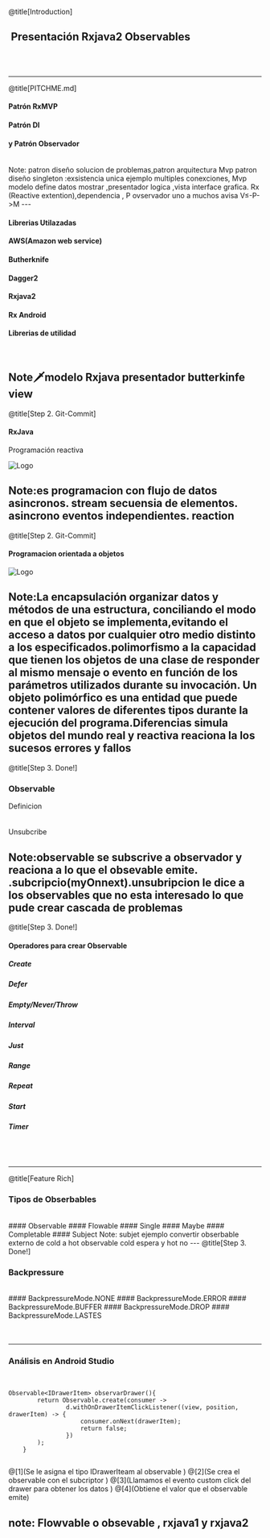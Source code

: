 @title[Introduction]

##  <span class="gold">Presentación Rxjava2 Observables </span>

<br>
<br>


---

@title[PITCHME.md]

#### Patrón RxMVP  <span class="gold"></span>
#### Patrón DI
#### y Patrón Observador
<br>
<span class="aside"></span>
Note: patron diseño solucion de problemas,patron arquitectura Mvp patron diseño singleton :exsistencia unica ejemplo multiples conexciones, Mvp modelo define datos mostrar ,presentador logica ,vista interface grafica. Rx (Reactive extention),dependencia , P ovservador uno a muchos avisa  V≤-P->M
---

#### <span class="gold">Librerias Utilazadas</span>
#### AWS(Amazon web service) <span class="gray"></span>
#### Butherknife  <span class="gold"></span>
#### Dagger2  <span class="gold"></span>
#### Rxjava2  <span class="gold"></span>
#### Rx Android  <span class="gold"></span>
#### Librerias de utilidad  <span class="gold"></span>



<br>

Note:dagger:modelo Rxjava presentador butterkinfe view
---

@title[Step 2. Git-Commit]

####   <span class="gold">RxJava</span>

<span class="aside"> Programación reactiva</span>
<br>


![Logo](http://reactivex.io/assets/operators/legend.png)

Note:es programacion con flujo de datos asincronos. stream secuensia de elementos. asincrono eventos independientes. reaction 
---


@title[Step 2. Git-Commit]

#### <span class="gold"> Programacion orientada a objetos </span>

![Logo](http://2.bp.blogspot.com/-0_vBJM9OxiM/VYLBqC8TQ0I/AAAAAAAAAFQ/NqKqRCHAgGE/s640/POO.png)
<br>

Note:La encapsulación  organizar datos y métodos de una estructura, conciliando el modo en que el objeto se implementa,evitando el acceso a datos por cualquier otro medio distinto a los especificados.polimorfismo a la capacidad que tienen los objetos de una clase de responder al mismo mensaje o evento en función de los parámetros utilizados durante su invocación. Un objeto polimórfico es una entidad que puede contener valores de diferentes tipos durante la ejecución del programa.Diferencias simula objetos del mundo real y reactiva reaciona la los sucesos errores y fallos 
---

@title[Step 3. Done!]

###   <span class="gold">Observable</span>
<span class="gray">Definicion</span>
<br>
<br>
<br>
<span class="gray">Unsubcribe</span>

Note:observable se subscrive a observador y reaciona a lo que el obsevable emite. .subcripcio(myOnnext).unsubripcion le dice a los observables que no esta interesado lo que pude crear cascada de problemas  
---

@title[Step 3. Done!]

####    <span class="gold">Operadores para crear Observable</span>

##### Create
##### Defer 
##### Empty/Never/Throw 
##### Interval 
##### Just
##### Range
##### Repeat
##### Start 
##### Timer 

<br>
<br>



---

@title[Feature Rich]

###  <span class="gold">Tipos de Obserbables</span>
<br>
#### Observable
#### Flowable
#### Single
#### Maybe
#### Completable
#### Subject
Note: subjet ejemplo convertir obserbable externo de cold a hot   observable cold espera y hot no 
---
@title[Step 3. Done!]

###   <span class="gold">Backpressure</span>
<br>
#### BackpressureMode.NONE
#### BackpressureMode.ERROR
#### BackpressureMode.BUFFER
#### BackpressureMode.DROP
#### BackpressureMode.LASTES
<br>
<br>
<br>



---
### <span class="gold">Análisis en Android Studio</span>

<br>

```
Observable<IDrawerItem> observarDrawer(){
        return Observable.create(consumer ->
                d.withOnDrawerItemClickListener((view, position, drawerItem) -> {
                    consumer.onNext(drawerItem);
                    return false;
                })
        );
    }
    
```
@[1](Se le asigna el tipo IDrawerIteam al observable  )
@[2](Se crea el observable con el subcriptor )
@[3](Llamamos el evento custom click del drawer para obtener los datos    )
@[4](Obtiene el valor que el observable emite)

note: Flowvable o obsevable , rxjava1 y rxjava2
---

